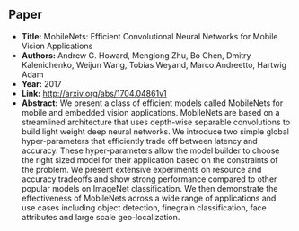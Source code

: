 ## Paper
  - **Title:** MobileNets: Efficient Convolutional Neural Networks for Mobile Vision
  Applications
  - **Authors:** Andrew G. Howard, Menglong Zhu, Bo Chen, Dmitry Kalenichenko, Weijun Wang, Tobias Weyand, Marco Andreetto, Hartwig Adam
  - **Year:** 2017
  - **Link:** http://arxiv.org/abs/1704.04861v1
  - **Abstract:** We present a class of efficient models called MobileNets for mobile and embedded vision applications. MobileNets are based on a streamlined architecture that uses depth-wise separable convolutions to build light weight deep neural networks. We introduce two simple global hyper-parameters that efficiently trade off between latency and accuracy. These hyper-parameters allow the model builder to choose the right sized model for their application based on the constraints of the problem. We present extensive experiments on resource and accuracy tradeoffs and show strong performance compared to other popular models on ImageNet classification. We then demonstrate the effectiveness of MobileNets across a wide range of applications and use cases including object detection, finegrain classification, face attributes and large scale geo-localization.
